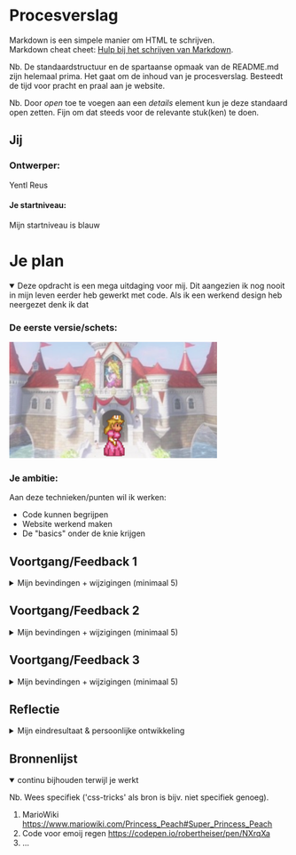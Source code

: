 # Procesverslag
Markdown is een simpele manier om HTML te schrijven.  
Markdown cheat cheet: [Hulp bij het schrijven van Markdown](https://github.com/adam-p/markdown-here/wiki/Markdown-Cheatsheet).

Nb. De standaardstructuur en de spartaanse opmaak van de README.md zijn helemaal prima. Het gaat om de inhoud van je procesverslag. Besteedt de tijd voor pracht en praal aan je website.

Nb. Door *open* toe te voegen aan een *details* element kun je deze standaard open zetten. Fijn om dat steeds voor de relevante stuk(ken) te doen.





## Jij

### Ontwerper:
Yentl Reus

#### Je startniveau:
Mijn startniveau is blauw





# Je plan

<details open>
  <summary>Deze opdracht is een mega uitdaging voor mij. Dit aangezien ik nog nooit in mijn leven eerder heb gewerkt met code. Als ik een werkend design heb neergezet denk ik dat </summary>

  ### De eerste versie/schets:
  <img src="readme-images/eerste-schets.jpg" width="375px" alt="eerste versie/schets">


  ### Je ambitie: 
  Aan deze technieken/punten wil ik werken:
  - Code kunnen begrijpen
  - Website werkend maken
  - De "basics" onder de knie krijgen
  
 
</details>




## Voortgang/Feedback 1

<details>
  <summary>Mijn bevindingen + wijzigingen (minimaal 5)</summary>

  ### Bevinding 1:
  "Kijk wel even naar de achtergrond of die een wat hogere resolutie kan krijgen."
  

  #### oplossing:
  Uiteindelijk bleek de achtergrond ook niet geschikt te zijn om het design responsive te maken. Daarom heb ik gekozen voor een andere kleinere afbeelding die scherper is. 
 <img src="../images/kasteel.png" width="375px" alt="tweedekasteel">


  ### Bevinding 2:
  Waar plaats je de informatie? Misschien scherm 3/4 vullen en dan de overige ruimte hiervoor gebruiken. Of iets aan de onderkant laten uitklappen. (progressive disclosure). Of de informatie laten zien op het kasteel zelf?

  #### oplossing:
  Ik heb er voor gekozen om aan de zijkant een stuk perkament te plaatsten waar de informatie op terecht komt. Toad h
 <img src="readme-images/tweede-schets.jpg" width="375px" alt="tweede versie/schets">


  ### Bevinding 3:
  Welke besturing ga je gebruiken? Ik denk dat pijltjestoetsen hierbij wel leuk is.
  ...

</details>




## Voortgang/Feedback 2

<details>
  <summary>Mijn bevindingen + wijzigingen (minimaal 5)</summary>
  
  ### Bevinding 1:
  Omschrijving van wat er nog niet orde was (tekst en afbeeding(en)).

  #### oplossing:
  Beschrijving hoe je het hebt hebt opgelost of als het niet gelukt is hoe je het zou oplossen (tekst en afbeeding(en)).



  ### Bevinding 2:
  Omschrijving van wat er nog niet orde was (tekst en afbeeding(en)).

  #### oplossing:
  Beschrijving hoe je het hebt hebt opgelost of als het niet gelukt is hoe je het zou oplossen (tekst en afbeeding(en)).



  ### Bevinding 3:
  ...

</details>



## Voortgang/Feedback 3

<details>
  <summary>Mijn bevindingen + wijzigingen (minimaal 5)</summary>
  
  ### Bevinding 1:
  Zorg dat de emoij regen stopt want dit leidt af van de interface.

  #### oplossing:
  Beschrijving hoe je het hebt hebt opgelost of als het niet gelukt is hoe je het zou oplossen (tekst en afbeeding(en)).



  ### Bevinding 2:
  Voeg wat meer tekst toe. 

  #### oplossing:
  Beschrijving hoe je het hebt hebt opgelost of als het niet gelukt is hoe je het zou oplossen (tekst en afbeeding(en)).



  ### Bevinding 3:
  Haal het zwarte vlak beneden weg. 

</details>




## Reflectie

<details>
  <summary>Mijn eindresultaat & persoonlijke ontwikkeling</summary>

  ### Je uitkomst - karakteristiek screenshot(s):
  <img src="readme-images/eindscherm.png" width="375px" alt="final ontwerp">
  <img src="readme-images/eindschermkelder.png" width="375px" alt="final ontwerp">

  ### Dit ging goed/Heb ik geleerd: 
  In principe letterlijk alles wat je in de code en interface kunt zien (haha). Van de volgorde en termen van HTML tot het opmaken in CSS. Ik heb ook Javascript gebruikt al heb ik daar veel hulp voor gehad. Ik begrijp nu wat er ongeveer staat maar zelf ben ik deze taal nog niet zo vaardig als ik HTML en CSS nu ben. Ik heb geleerd hoe ik elementen maak, verplaats en opmaak maar ook hoe ik animeer en states toevoeg. Toch denk ik dat het meest waardevolle wat ik heb geleerd de taal opzich is. Ik begrjp de basics en kan overleggen met developers (en wat ze mee maken tijdens coderen)

  <img src="readme-images/dummy-plaatje.jpg" width="375px" alt="top">


  ### Dit was lastig/Is niet gelukt:
  Alles is lastig als je niet weet hoe het moet. Door veel te vragen, te kijken en te zoeken heb ik uiteindelijk op dat moment begrepen wat er gebeurde. Moet ik sommige dingen nu zelf opnieuw gaan doen, denk ik dat ik het weer lastig vind zoals de eerste keer. Ik heb nu wel een voorbeeld die ik in de toekomst erbij kan pakken om te kijken hoe ik nu verschillende elementen heb gemaakt. 

  <img src="readme-images/dummy-plaatje.jpg" width="375px" alt="bummer">
</details>





## Bronnenlijst

<details open>
<summary>continu bijhouden terwijl je werkt</summary>

Nb. Wees specifiek ('css-tricks' als bron is bijv. niet specifiek genoeg).

1. MarioWiki https://www.mariowiki.com/Princess_Peach#Super_Princess_Peach
2. Code voor emoij regen https://codepen.io/robertheiser/pen/NXrqXa
3. ...

</details>
